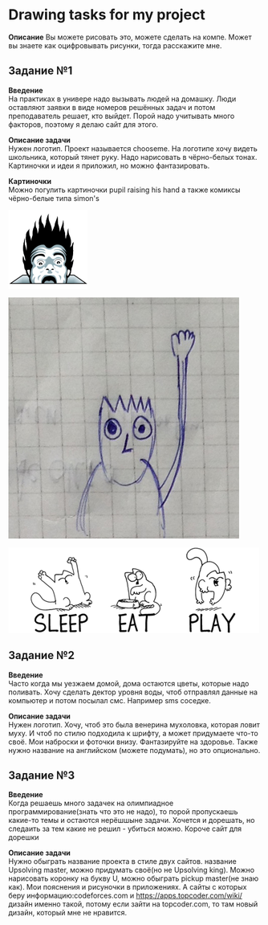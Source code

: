 # Drawing tasks for my project

<b>Описание</b>
Вы можете рисовать это, можете сделать на компе. Может вы знаете как оцифровывать рисунки, тогда расскажите мне.


<h2>Задание №1</h2>
<b>Введение</b><br>
На практиках в универе надо вызывать людей на домашку. Люди оставляют заявки в виде номеров решённых задач и потом преподаватель решает, кто выйдет. Порой надо учитывать много факторов, поэтому я делаю сайт для этого. 

<b>Описание задачи</b><br>
Нужен логотип. Проект называется chooseme. На логотипе хочу видеть школьника, который тянет руку. Надо нарисовать в чёрно-белых тонах. Картиночки и идеи я приложил, но можно фантазировать. 

<b>Картиночки</b><br>
Можно погулить картиночки pupil raising his hand а также комиксы чёрно-белые типа simon's


![coding](https://github.com/test-vogel/tasks/blob/master/task1/codinghorror.png)


![pupil](https://github.com/test-vogel/tasks/blob/master/task1/rising_his_hand.jpg)


![simon's](https://github.com/test-vogel/tasks/blob/master/task1/simons.png)

<h2>Задание №2</h2>
<b>Введение</b><br>
Часто когда мы уезжаем домой, дома остаются цветы, которые надо поливать. Хочу сделать дектор уровня воды, чтоб отправлял данные на компьютер и потом посылал смс. Например sms соседке. 

<b>Описание задачи</b><br>
Нужен логотип. Хочу, чтоб это была венерина мухоловка, которая ловит муху. И чтоб по стилю подходила к шрифту, а может придумаете что-то своё. Мои наброски и фоточки внизу. Фантазируйте на здоровье. Также нужно название на английском (можете подумать), но это опционально.

<h2>Задание №3</h2>
<b>Введение</b><br>
Когда решаешь много задачек на олимпиадное программирование(знать что это не надо), то порой пропускаешь какие-то темы и остаются нерёшшыне задачи. Хочется и дорешать, но следаить за тем какие не решил - убиться можно. Короче сайт для дорешки

<b>Описание задачи</b><br>
Нужно обыграть название проекта в стиле двух сайтов.
название Upsolving master, можно придумать своё(но не Upsolving king). Можно нарисовать коронку на букву U, можно обыграть pickup master(не знаю как). Мои пояснения и рисуночки в приложениях. А сайты с которых беру информацию:codeforces.com и https://apps.topcoder.com/wiki/ дизайн именно такой, потому если зайти на topcoder.com, то там новый дизайн, который мне не нравится.



